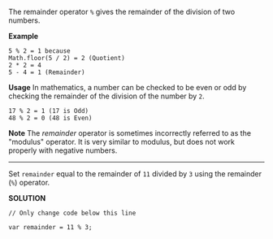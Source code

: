 The remainder operator `%` gives the remainder of the division of two numbers.

**Example**
```
5 % 2 = 1 because
Math.floor(5 / 2) = 2 (Quotient)
2 * 2 = 4
5 - 4 = 1 (Remainder)
```

**Usage**
In mathematics, a number can be checked to be even or odd by checking the remainder of the division of the number by `2`.
```
17 % 2 = 1 (17 is Odd)
48 % 2 = 0 (48 is Even)
```

**Note**
The *remainder* operator is sometimes incorrectly referred to as the "modulus" operator. It is very similar to modulus, but does not work properly with negative numbers.

---

Set `remainder` equal to the remainder of `11` divided by `3` using the remainder (`%`) operator.

**SOLUTION**

```
// Only change code below this line

var remainder = 11 % 3;
```
